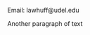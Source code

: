 
<HMTL>
    <head>
        <title>Portfolio</title>
    </head>
    <body>
        <p> Email: lawhuff@udel.edu</p>
        <p>Another paragraph of text</p>
    </body>
</hmtl>
